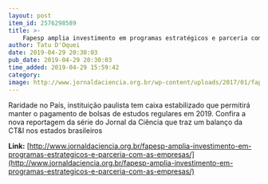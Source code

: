 ```yaml
---
layout: post
item_id: 2576298589
title: >-
    Fapesp amplia investimento em programas estratégicos e parceria com as empresas
author: Tatu D'Oquei
date: 2019-04-29 20:30:03
pub_date: 2019-04-29 20:30:03
time_added: 2019-04-29 15:59:42
category: 
image: http://www.jornaldaciencia.org.br/wp-content/uploads/2017/01/fapesppp.jpg
---
```


Raridade no País, instituição paulista tem caixa estabilizado que permitirá manter o pagamento de bolsas de estudos regulares em 2019. Confira a nova reportagem da série do Jornal da Ciência que traz um balanço da CT&I nos estados brasileiros

**Link:** [http://www.jornaldaciencia.org.br/fapesp-amplia-investimento-em-programas-estrategicos-e-parceria-com-as-empresas/](http://www.jornaldaciencia.org.br/fapesp-amplia-investimento-em-programas-estrategicos-e-parceria-com-as-empresas/)

